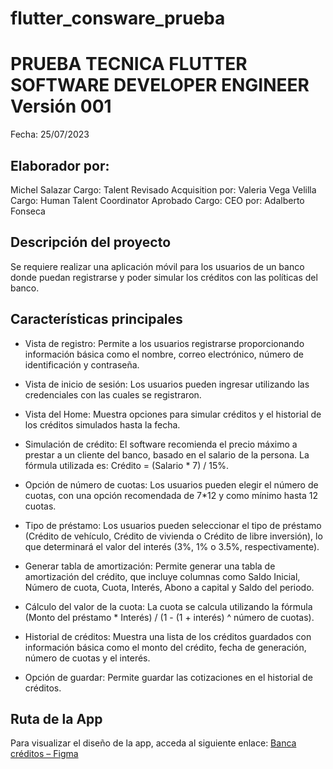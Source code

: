 # flutter_consware_prueba
# PRUEBA TECNICA FLUTTER SOFTWARE DEVELOPER ENGINEER Versión 001

Fecha: 25/07/2023

## Elaborador por:
Michel Salazar
Cargo: Talent Revisado Acquisition por: Valeria Vega Velilla
Cargo: Human Talent Coordinator
Aprobado Cargo: CEO por: Adalberto Fonseca

## Descripción del proyecto

Se requiere realizar una aplicación móvil para los usuarios de un banco donde puedan registrarse y poder simular los créditos con las políticas del banco.

## Características principales

- Vista de registro: Permite a los usuarios registrarse proporcionando información básica como el nombre, correo electrónico, número de identificación y contraseña.

- Vista de inicio de sesión: Los usuarios pueden ingresar utilizando las credenciales con las cuales se registraron.

- Vista del Home: Muestra opciones para simular créditos y el historial de los créditos simulados hasta la fecha.

- Simulación de crédito: El software recomienda el precio máximo a prestar a un cliente del banco, basado en el salario de la persona. La fórmula utilizada es: Crédito = (Salario * 7) / 15%.

- Opción de número de cuotas: Los usuarios pueden elegir el número de cuotas, con una opción recomendada de 7*12 y como mínimo hasta 12 cuotas.

- Tipo de préstamo: Los usuarios pueden seleccionar el tipo de préstamo (Crédito de vehículo, Crédito de vivienda o Crédito de libre inversión), lo que determinará el valor del interés (3%, 1% o 3.5%, respectivamente).

- Generar tabla de amortización: Permite generar una tabla de amortización del crédito, que incluye columnas como Saldo Inicial, Número de cuota, Cuota, Interés, Abono a capital y Saldo del periodo.

- Cálculo del valor de la cuota: La cuota se calcula utilizando la fórmula (Monto del préstamo * Interés) / (1 - (1 + interés) ^ número de cuotas).

- Historial de créditos: Muestra una lista de los créditos guardados con información básica como el monto del crédito, fecha de generación, número de cuotas y el interés.

- Opción de guardar: Permite guardar las cotizaciones en el historial de créditos.

## Ruta de la App

Para visualizar el diseño de la app, acceda al siguiente enlace: [Banca créditos – Figma](https://www.figma.com)
